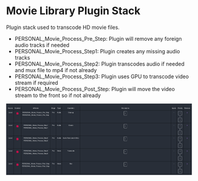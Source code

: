 # Movie Library Plugin Stack

Plugin stack used to transcode HD movie files.

- PERSONAL_Movie_Process_Pre_Step: Plugin will remove any foreign audio tracks if needed
- PERSONAL_Movie_Process_Step1: Plugin creates any missing audio tracks
- PERSONAL_Movie_Process_Step2: Plugin transcodes audio if needed and mux file to mp4 if not already
- PERSONAL_Movie_Process_Step3: Plugin uses GPU to transcode video stream if required
- PERSONAL_Movie_Process_Post_Step: Plugin will move the video stream to the front so if not already




<p align="center">
  <img src="https://github.com/gdtms247/tdarr_plugins/blob/bd1f7b39271ab205a737fba250f3c8d15bae319a/Movies/Movies.png"/>
</p>
